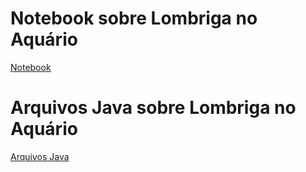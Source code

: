 # Notebook sobre Lombriga no Aquário
[Notebook](notebook/lab-lombriga-ra174083.ipynb)

# Arquivos Java sobre Lombriga no Aquário
[Arquivos Java](src/mc322/lab03)

